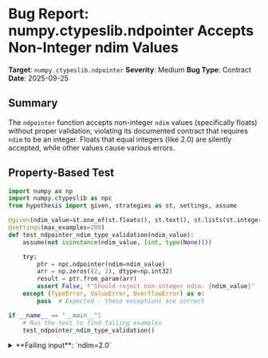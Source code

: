 # Bug Report: numpy.ctypeslib.ndpointer Accepts Non-Integer ndim Values

**Target**: `numpy.ctypeslib.ndpointer`
**Severity**: Medium
**Bug Type**: Contract
**Date**: 2025-09-25

## Summary

The `ndpointer` function accepts non-integer `ndim` values (specifically floats) without proper validation, violating its documented contract that requires `ndim` to be an integer. Floats that equal integers (like 2.0) are silently accepted, while other values cause various errors.

## Property-Based Test

```python
import numpy as np
import numpy.ctypeslib as npc
from hypothesis import given, strategies as st, settings, assume

@given(ndim_value=st.one_of(st.floats(), st.text(), st.lists(st.integers())))
@settings(max_examples=200)
def test_ndpointer_ndim_type_validation(ndim_value):
    assume(not isinstance(ndim_value, (int, type(None))))

    try:
        ptr = npc.ndpointer(ndim=ndim_value)
        arr = np.zeros((2, 3), dtype=np.int32)
        result = ptr.from_param(arr)
        assert False, f"Should reject non-integer ndim: {ndim_value}"
    except (TypeError, ValueError, OverflowError) as e:
        pass  # Expected - these exceptions are correct

if __name__ == "__main__":
    # Run the test to find failing examples
    test_ndpointer_ndim_type_validation()
```

<details>

<summary>
**Failing input**: `ndim=2.0`
</summary>
```
Testing ndim=2.0 (a float that equals integer 2):
ERROR: ndim=2.0 was accepted when it should have been rejected!
  Created pointer with _ndim_=2.0
  from_param returned: <numpy._core._internal._ctypes object at 0x7b6972b5c980>

============================================================
Running hypothesis test:

Failing input: `ndim=2.0`

Failing input: `ndim=2.0`

Failing input: `ndim=2.0`

Assertion Error: Should reject non-integer ndim: 2.0

This confirms the bug: float values that happen to equal integers (like 2.0) are incorrectly accepted.
```
</details>

## Reproducing the Bug

```python
import numpy as np
import numpy.ctypeslib as npc

# Test case that demonstrates the bug: float(2.0) is accepted but shouldn't be
print("Demonstrating the bug: ndim=2.0 (float) is incorrectly accepted")
print("="*60)

try:
    # This should raise TypeError because ndim should only accept integers
    ptr = npc.ndpointer(ndim=2.0)
    print(f"BUG: Float ndim=2.0 was accepted!")
    print(f"  Created pointer with _ndim_ = {ptr._ndim_} (type: {type(ptr._ndim_)})")

    # Show that it works with the matching array
    arr_2d = np.zeros((2, 3), dtype=np.int32)
    result = ptr.from_param(arr_2d)
    print(f"  from_param with (2,3) array succeeded: {result}")

    # But fails with wrong dimensions (as expected)
    arr_3d = np.zeros((2, 3, 4), dtype=np.int32)
    try:
        result = ptr.from_param(arr_3d)
    except TypeError as e:
        print(f"  from_param with (2,3,4) array failed correctly: {e}")

except (TypeError, ValueError) as e:
    print(f"Good: Correctly rejected with {type(e).__name__}: {e}")
```

<details>

<summary>
BUG: Float ndim=2.0 was accepted when it should have been rejected
</summary>
```
Demonstrating the bug: ndim=2.0 (float) is incorrectly accepted
============================================================
BUG: Float ndim=2.0 was accepted!
  Created pointer with _ndim_ = 2.0 (type: <class 'float'>)
  from_param with (2,3) array succeeded: <numpy._core._internal._ctypes object at 0x717762ecea50>
  from_param with (2,3,4) array failed correctly: array must have 2 dimension(s)
```
</details>

## Why This Is A Bug

The NumPy documentation explicitly states that `ndim` should be "int, optional" in the ndpointer function signature. However, the function currently accepts any value without validation, leading to multiple issues:

1. **Contract Violation**: Float values like 2.0 are accepted when only integers should be allowed according to the documentation
2. **Inconsistent Behavior**: Float values that equal integers (2.0) work silently, but fractional floats (2.5) cause confusing TypeErrors during array validation
3. **Poor Error Messages**: When ndim=2.5, the error message "array must have 2 dimension(s)" is misleading because no array can have 2.5 dimensions
4. **Type Storage Issue**: The _ndim_ attribute stores the float directly (e.g., 2.0 instead of converting to 2), breaking type expectations
5. **Name Generation Failures**: Special float values cause crashes during type name generation (inf causes OverflowError, nan causes ValueError)

This violates the principle of fail-fast design - the function should validate input types at the point of creation, not during later usage.

## Relevant Context

The bug occurs in `/home/npc/miniconda/lib/python3.13/site-packages/numpy/ctypeslib/_ctypeslib.py` at line 239-353 in the `ndpointer` function. The function validates and normalizes other parameters (`dtype`, `flags`, `shape`) but skips validation for `ndim`.

Line 336 shows the problematic usage:
```python
name += "_%dd" % ndim
```
This string formatting assumes `ndim` is an integer-like value, which fails for inf/nan.

Line 195-196 shows where the stored `ndim` value is used for validation:
```python
if cls._ndim_ is not None and obj.ndim != cls._ndim_:
    raise TypeError("array must have %d dimension(s)" % cls._ndim_)
```
This comparison uses the float value directly, which can work for floats like 2.0 but creates misleading error messages for values like 2.5.

Documentation reference: https://numpy.org/doc/stable/reference/generated/numpy.ctypeslib.ndpointer.html

## Proposed Fix

```diff
--- a/numpy/ctypeslib/_ctypeslib.py
+++ b/numpy/ctypeslib/_ctypeslib.py
@@ -290,6 +290,11 @@ def ndpointer(dtype=None, ndim=None, shape=None, flags=None):
     # normalize dtype to dtype | None
     if dtype is not None:
         dtype = np.dtype(dtype)
+
+    # validate ndim to be integer | None
+    if ndim is not None and not isinstance(ndim, (int, np.integer)):
+        raise TypeError(f"ndim must be an integer or None, not {type(ndim).__name__}")

     # normalize flags to int | None
     num = None
```